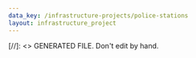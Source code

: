 ```yaml
---
data_key: /infrastructure-projects/police-stations
layout: infrastructure_project
---
```

[//]: <> GENERATED FILE. Don't edit by hand.
